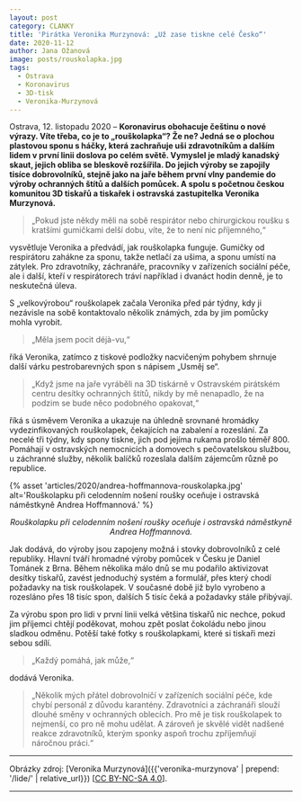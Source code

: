 ```yaml
---
layout: post
category: CLANKY
title: 'Pirátka Veronika Murzynová: „Už zase tiskne celé Česko“'
date: 2020-11-12
author: Jana Ožanová
image: posts/rouskolapka.jpg
tags:
  - Ostrava
  - Koronavirus
  - 3D-tisk
  - Veronika-Murzynová
---
```


Ostrava, 12. listopadu 2020 – **Koronavirus obohacuje češtinu o nové výrazy. Víte třeba, co je to „rouškolapka“? Že ne? Jedná se o plochou plastovou sponu s háčky, která zachraňuje uši zdravotníkům a dalším lidem v první linii doslova po celém světě. Vymyslel je mladý kanadský skaut, jejich obliba se bleskově rozšířila. Do jejich výroby se zapojily tisíce dobrovolníků, stejně jako na jaře během první vlny pandemie do výroby ochranných štítů a dalších pomůcek. A spolu s početnou českou komunitou 3D tiskařů a tiskařek i ostravská zastupitelka Veronika Murzynová.**

> „Pokud jste někdy měli na sobě respirátor nebo chirurgickou roušku s kratšími gumičkami delší dobu, víte, že to není nic příjemného,“

vysvětluje Veronika a předvádí, jak rouškolapka funguje. Gumičky od respirátoru zahákne za sponu, takže netlačí za ušima, a sponu umístí na zátylek. Pro zdravotníky, záchranáře, pracovníky v zařízeních sociální péče, ale i další, kteří v respirátorech tráví například i dvanáct hodin denně, je to neskutečná úleva.

S „velkovýrobou“ rouškolapek začala Veronika před pár týdny, kdy ji nezávisle na sobě kontaktovalo několik známých, zda by jim pomůcky mohla vyrobit.

> „Měla jsem pocit déjà-vu,“

říká Veronika, zatímco z tiskové podložky nacvičeným pohybem shrnuje další várku pestrobarevných spon s nápisem „Usměj se“.

> „Když jsme na jaře vyráběli na 3D tiskárně v Ostravském pirátském centru desítky ochranných štítů, nikdy by mě nenapadlo, že na podzim se bude něco podobného opakovat,“

říká s úsměvem Veronika a ukazuje na úhledně srovnané hromádky vydezinfikovaných rouškolapek, čekajících na zabalení a rozeslání. Za necelé tři týdny, kdy spony tiskne, jich pod jejíma rukama prošlo téměř 800. Pomáhají v ostravských nemocnicích a domovech s pečovatelskou službou, u záchranné služby, několik balíčků rozeslala dalším zájemcům různě po republice.

{% asset 'articles/2020/andrea-hoffmannova-rouskolapka.jpg' alt='Rouškolapku při celodenním nošení roušky oceňuje i ostravská náměstkyně Andrea Hoffmannová.' %}

<p style="text-align: center">
<i>Rouškolapku při celodenním nošení roušky oceňuje i ostravská náměstkyně Andrea Hoffmannová.</i>
</p>

Jak dodává, do výroby jsou zapojeny možná i stovky dobrovolníků z celé republiky. Hlavní tváří hromadné  výroby pomůcek v Česku je Daniel Tománek z Brna. Během několika málo dnů se mu podařilo aktivizovat desítky tiskařů, zavést jednoduchý systém a formulář, přes který chodí požadavky na tisk rouškolapek. V současné době již bylo vyrobeno a rozesláno přes 18 tisíc spon, dalších 5 tisíc čeká a požadavky stále přibývají.

Za výrobu spon pro lidi v první linii velká většina tiskařů nic nechce, pokud jim příjemci chtějí poděkovat, mohou zpět poslat čokoládu  nebo jinou sladkou odměnu. Potěší také fotky s rouškolapkami, které si tiskaři mezi sebou sdílí.

> „Každý pomáhá, jak může,“

dodává Veronika.

> „Několik mých přátel dobrovolničí v zařízeních sociální péče, kde chybí personál z důvodu karantény. Zdravotníci a záchranáři slouží dlouhé směny v ochranných oblecích. Pro mě je tisk rouškolapek to nejmenší, co pro ně mohu udělat. A zároveň je skvělé vidět nadšené reakce zdravotníků, kterým sponky aspoň trochu zpříjemňují náročnou práci.“

---

Obrázky zdroj: [Veronika Murzynová]({{'veronika-murzynova' | prepend: '/lide/' | relative_url}}) \[[CC BY-NC-SA 4.0](https://creativecommons.org/licenses/by-nc-sa/4.0/deed.cs)\].

- - -
